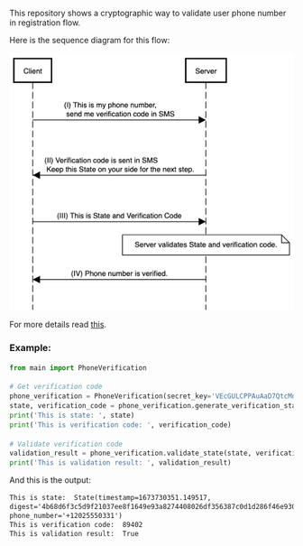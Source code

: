This repository shows a cryptographic way to validate user phone number in registration flow.

Here is the sequence diagram for this flow:

![sequence diagram](/sequence-diagram.png "User Registration Flow")

For more details read [this]().

### Example:

```python
from main import PhoneVerification

# Get verification code
phone_verification = PhoneVerification(secret_key='VEcGULCPPAuAaD7QtcMd')
state, verification_code = phone_verification.generate_verification_state(phone_number='+12025550331')
print('This is state: ', state)
print('This is verification code: ', verification_code)

# Validate verification code
validation_result = phone_verification.validate_state(state, verification_code)
print('This is validation result: ', validation_result)
```

And this is the output:

```commandline
This is state:  State(timestamp=1673730351.149517, digest='4b68d6f3c5d9f21037ee8f1649e93a8274408026df356387c0d1d286f46e9304', phone_number='+12025550331')
This is verification code:  89402
This is validation result:  True
```